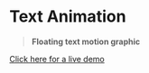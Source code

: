 # Text Animation

> **Floating text motion graphic**

[Click here for a live demo](https://rawgit.com/g1eb/text-animation/master/)
